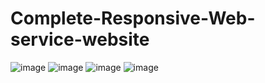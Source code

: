 # Complete-Responsive-Web-service-website
![image](https://user-images.githubusercontent.com/91476073/211814827-68df05b2-3607-4d53-b659-3e2b3d7b3c3c.png)
![image](https://user-images.githubusercontent.com/91476073/211814897-7a656ada-370d-4765-8ef7-171b73f9f0ff.png)
![image](https://user-images.githubusercontent.com/91476073/211814938-67aaf08f-da1f-46dc-9041-09146cb96b1d.png)
![image](https://user-images.githubusercontent.com/91476073/211814986-2368328e-8d0c-403f-ae91-e0f9b6f0d5fb.png)
